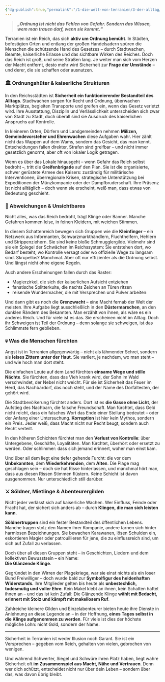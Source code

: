 ```yaml
---
{"dg-publish":true,"permalink":"/1-die-welt-von-terranien/3-der-alltag/sicherheit-schutz-and-bedrohung/"}
---
```



> **_„Ordnung ist nicht das Fehlen von Gefahr. Sondern das Wissen, wem man trauen darf, wenn sie kommt.“_**

Terranien ist ein Reich, das sich **aktiv um Ordnung bemüht**. In Städten, befestigten Orten und entlang der großen Handelsadern spüren die Menschen die schützende Hand des Gesetzes – durch Stadtwachen, Beamte, kaiserliche Erlasse und das sichtbare Wirken des Reiches. Doch das Reich ist groß, und seine Straßen lang. Je weiter man sich vom Herzen der Macht entfernt, desto mehr wird Sicherheit zur **Frage der Umstände** – und derer, die sie schaffen oder ausnutzen.

### 🏛️ Ordnungshüter & kaiserliche Strukturen

In den Reichsstädten ist **Sicherheit ein funktionierender Bestandteil des Alltags**. Stadtwachen sorgen für Recht und Ordnung, überwachen Marktplätze, begleiten Transporte und greifen ein, wenn das Gesetz verletzt wird. Ihre Ausstattung, Disziplin und Verlässlichkeit unterscheiden sich zwar von Stadt zu Stadt, doch überall sind sie Ausdruck des kaiserlichen Anspruchs auf Kontrolle.

In kleineren Orten, Dörfern und Landgemeinden nehmen **Milizen, Gemeindevorsteher und Ehrenwachen** diese Aufgaben wahr. Hier zählt nicht das Wappen auf dem Wams, sondern das Gesicht, das man kennt. Entscheidungen fallen direkter, Strafen sind greifbar – und nicht immer gesetzlich genormt, aber oft von lokaler Logik getragen.

Wenn es über das Lokale hinausgeht – wenn Gefahr das Reich selbst bedroht –, tritt die **Greifenbrigade** auf den Plan. Sie ist die organisierte, schwer gerüstete Armee des Kaisers: zuständig für militärische Interventionen, überregionale Krisen, strategische Unterstützung bei Expeditionen der Münzkompanie oder der Dampfbruderschaft. Ihre Präsenz ist nicht alltäglich – doch wenn sie erscheint, weiß man, dass etwas von Bedeutung geschieht.

### 🐍 Abweichungen & Unsichtbares

Nicht alles, was das Reich bedroht, trägt Klinge oder Banner. Manche Gefahren kommen leise, in feinen Kleidern, mit weichen Stimmen.

In diesem Schattenreich bewegen sich Gruppen wie die **Kleinfinger** – ein Netzwerk aus Informanten, Schwarzmarkthändlern, Fluchthelfern, Hehlern und Strippenziehern. Sie sind keine bloße Schmugglergilde. Vielmehr sind sie ein Spiegel der Schwächen im Reichssystem: Sie entstehen dort, wo Bedarf besteht, wo Kontrolle versagt oder wo offizielle Wege zu langsam sind. Skrupellos? Manchmal. Aber oft nur effizienter als die Ordnung selbst. Und längst nicht ohne eigene Regeln.

Auch andere Erscheinungen fallen durch das Raster:

- Magierzirkel, die sich der kaiserlichen Aufsicht entziehen
- fanatische Splitterkulte, die nachts Zeichen an Türen ritzen
- reisende Wundermacher, die mit Versprechen und Pulver arbeiten

Und dann gibt es noch die **Grenzwacht** – eine Macht fernab der Welt der meisten. Ihre Aufgabe liegt ausschließlich in den **Düstermarschen**, an den dunklen Rändern des Bekannten. Man erzählt von ihnen, als wäre es ein anderes Reich. Und für viele ist es das. Sie erscheinen nicht im Alltag. Doch ihr Schweigen ist Teil der Ordnung – denn solange sie schweigen, ist das Schlimmste fern geblieben.

### 💀 Was die Menschen fürchten

Angst ist in Terranien allgegenwärtig – nicht als lähmender Schrei, sondern als **leises Zittern unter der Haut**. Sie variiert, je nachdem, wo man steht – und wie hoch man dort steht.

Die einfachen Leute auf dem Land fürchten **einsame Wege und stille Nächte**. Sie fürchten, dass das Vieh krank wird, der Sohn im Wald verschwindet, der Nebel nicht weicht. Für sie ist Sicherheit das Feuer im Herd, das Nachbardorf, das noch steht, und der Name des Dorfältesten, der gehört wird.

Die Stadtbevölkerung fürchtet anders. Dort ist es **die Gasse ohne Licht**, der Aufstieg des Nachbarn, die falsche Freundschaft. Man fürchtet, dass Geld nicht reicht, dass ein falsches Wort das Ende einer Stellung bedeutet – oder der Anfang einer Untersuchung. **Korruption** ist hier kein Mythos, sondern ein Preis. Jeder weiß, dass Macht nicht nur Recht beugt, sondern auch Recht verteilt.

In den höheren Schichten fürchtet man den **Verlust von Kontrolle**: über Untergebene, Geschäfte, Loyalitäten. Man fürchtet, überhört oder ersetzt zu werden. Oder schlimmer: dass sich jemand erinnert, woher man einst kam.

Und über all dem liegt eine tiefer gehende Furcht: die vor dem **Unbekannten**, dem **Wiederkehrenden**, dem **Alten**. Die Plage mag geschlagen sein – doch sie hat Risse hinterlassen, und manchmal hört man, dass aus diesen Rissen Stimmen flüstern. Keine Schicht ist davon ausgenommen. Nur unterschiedlich still darüber.

### ⚔️ Söldner, Mietlinge & Abenteurergilden

Nicht jeder verlässt sich auf kaiserliche Wachen. Wer Einfluss, Feinde oder Fracht hat, der sichert sich anders ab – durch **Klingen, die man sich leisten kann**.

**Söldnertruppen** sind ein fester Bestandteil des öffentlichen Lebens. Manche tragen stolz den Namen ihrer Kompanie, andere tarnen sich hinter harmlosen Bezeichnungen. Sie bewachen Karawanen, lösen Schulden ein, eskortieren Magier oder patrouillieren für jene, die zu einflussreich sind, um sich auf Zufall zu verlassen.

Doch über all diesen Gruppen steht – in Geschichten, Liedern und dem kollektiven Bewusstsein – ein Name:  
**Die Glänzende Klinge**.

Gegründet in den Wirren der Plagekriege, war sie einst nichts als ein loser Bund Freiwilliger – doch wurde bald zur **Symbolfigur des heldenhaften Widerstands**. Ihre Mitglieder gelten bis heute als **unbestechlich, todesmutig und voller Ehre**. Kein Makel klebt an ihnen, kein Schatten haftet ihnen an – und das ist kein Zufall: Die Glänzende Klinge **wählt mit Bedacht, erinnert mit Stolz und kämpft mit makellosem Ruf**.

Zahlreiche kleinere Gilden und Einzelabenteurer bieten heute ihre Dienste in Anlehnung an diese Legende an – in der Hoffnung, **eines Tages selbst in die Klinge aufgenommen zu werden**. Für viele ist dies der höchste mögliche Lohn: nicht Gold, sondern der Name.

---

Sicherheit in Terranien ist weder Illusion noch Garant. Sie ist ein Versprechen – gegeben vom Reich, gehalten von vielen, gebrochen von wenigen.

Und während Schwerter, Siegel und Schwüre ihren Platz haben, liegt wahre Sicherheit oft **im Zusammenspiel aus Macht, Nähe und Vertrauen**. Denn wer dich schützt, entscheidet nicht nur über dein Leben – sondern über das, was davon übrig bleibt.